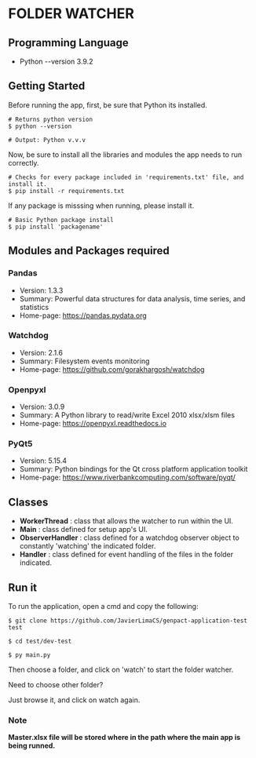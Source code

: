 # FOLDER WATCHER

## Programming Language

- Python --version 3.9.2

## Getting Started

Before running the app, first, be sure that Python its installed.

```shell
# Returns python version
$ python --version

# Output: Python v.v.v
```

Now, be sure to install all the libraries and modules the app needs to run correctly.

```shell
# Checks for every package included in 'requirements.txt' file, and install it.
$ pip install -r requirements.txt
```

If any package is misssing when running, please install it.
```shell
# Basic Python package install
$ pip install 'packagename'
```

## Modules and Packages required
### Pandas
- Version: 1.3.3
- Summary: Powerful data structures for data analysis, time series, and statistics
- Home-page: https://pandas.pydata.org

### Watchdog
- Version: 2.1.6
- Summary: Filesystem events monitoring
- Home-page: https://github.com/gorakhargosh/watchdog
### Openpyxl
- Version: 3.0.9
- Summary: A Python library to read/write Excel 2010 xlsx/xlsm files
- Home-page: https://openpyxl.readthedocs.io
### PyQt5 
- Version: 5.15.4
- Summary: Python bindings for the Qt cross platform application toolkit
- Home-page: https://www.riverbankcomputing.com/software/pyqt/

## Classes
- **WorkerThread** : class that allows the watcher to run within the UI.
- **Main** : class defined for setup app's UI. 
- **ObserverHandler** : class defined for a watchdog observer object to constantly 'watching' the indicated folder.
- **Handler** : class defined for event handling of the files in the folder indicated.

## Run it

To run the application, open a cmd and copy the following:
```shell
$ git clone https://github.com/JavierLimaCS/genpact-application-test test

$ cd test/dev-test

$ py main.py
```

Then choose a folder, and click on 'watch' to start the folder watcher.

Need to choose other folder? 

Just browse it, and click on watch again. 

### Note
**Master.xlsx file will be stored where in the path where the main app is being runned.**
